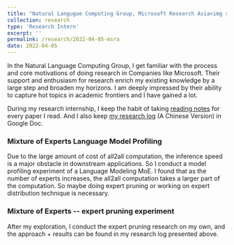 ```yaml
---
title: "Natural Langugae Computing Group, Microsoft Research Asia<img src='/images/logos/msra.jpeg'>"
collection: research
type: 'Research Intern'
excerpt: ''
permalink: /research/2022-04-05-msra
date: 2022-04-05
---
```


In the Natural Language Computing Group, I get familiar with the process and core motivations of doing research in Companies like Microsoft. Their support and enthusiasm for research enrich my existing knowledge by a large step and broaden my horizons. I am deeply impressed by their ability to capture hot topics in academic frontiers and I have gained a lot.

During my research internship, I keep the habit of taking [reading notes](https://docs.google.com/document/d/16uHnH7Y9P7vNmDuI8bdeHlmi_CMgokgePyY2DTInJd8/edit?usp=sharing) for every paper I read. And I also keep [my research log](https://docs.google.com/document/d/1MoaPQMQx5kj11F6MRZg99dwlQqGFX92LC3gAk2HPE8A/edit?usp=sharing) (A Chinese Version) in Google Doc.

### Mixture of Experts Language Model Profiling

Due to the large amount of cost of all2all computation, the inference speed is a major obstacle in downstream applications. So I conduct a model profiling experiment of a Language Modeling MoE. I found that as the number of experts increases, the all2all computation takes a larger part of the computation. So maybe doing expert pruning or working on expert distribution technique is necessary.

### Mixture of Experts -- expert pruning experiment

After my exploration, I conduct the expert pruning research on my own, and the approach + results can be found in my research log presented above.
